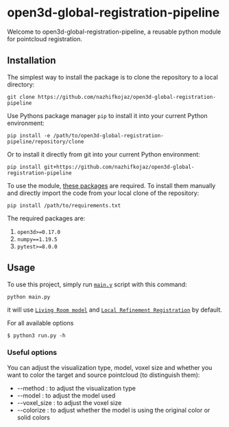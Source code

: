 # open3d-global-registration-pipeline
Welcome to open3d-global-registration-pipeline, a reusable python module for pointcloud registration.

## Installation
The simplest way to install the package is to clone the repository to a local directory:
```commandline
git clone https://github.com/nazhifkojaz/open3d-global-registration-pipeline
```
Use Pythons package manager `pip` to install it into your current Python environment:
```commandline
pip install -e /path/to/open3d-global-registration-pipeline/repository/clone
```
Or to install it directly from git into your current Python environment:
```commandline
pip install git+https://github.com/nazhifkojaz/open3d-global-registration-pipeline
```
To use the module, [these packages](https://github.com/nazhifkojaz/open3d-global-registration-pipeline/blob/main/requirements.txt) are required. To install them
manually and directly import the code from your local clone of the repository:
```commandline
pip install /path/to/requirements.txt
```
The required packages are:



1. `open3d>=0.17.0`
2. `numpy==1.19.5`
3. `pytest>=8.0.0`

## Usage
To use this project, simply run [`main.y`](https://github.com/nazhifkojaz/open3d-global-registration-pipeline/blob/main/main.py) script with this command:
```
python main.py
```
it will use [`Living Room model`](https://github.com/nazhifkojaz/open3d-global-registration-pipeline/blob/main/data/living_source.pcd) and [`Local Refinement Registration`](https://www.open3d.org/docs/release/tutorial/pipelines/global_registration.html#Local-refinement) by default.

For all available options
```
$ python3 run.py -h
```

### Useful options
You can adjust the visualization type, model, voxel size and whether you want to color the target and source pointcloud (to distinguish them):
- --method : to adjust the visualization type
- --model : to adjust the model used
- --voxel_size : to adjust the voxel size
- --colorize : to adjust whether the model is using the original color or solid colors
